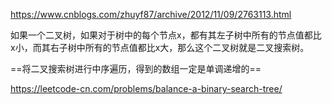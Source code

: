 https://www.cnblogs.com/zhuyf87/archive/2012/11/09/2763113.html

如果一个二叉树，如果对于树中的每个节点x，都有其左子树中所有的节点值都比x小，而其右子树中所有的节点值都比x大，那么这个二叉树就是二叉搜索树。

==将二叉搜索树进行中序遍历，得到的数组一定是单调递增的==

https://leetcode-cn.com/problems/balance-a-binary-search-tree/